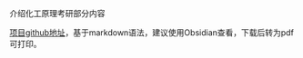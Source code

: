 介绍化工原理考研部分内容

[项目github地址](https://github.com/hhlans/INFO)，基于markdown语法，建议使用Obsidian查看，下载后转为pdf可打印。

